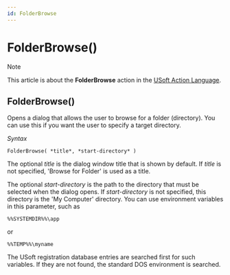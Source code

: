 ```yaml
---
id: FolderBrowse
---
```


# FolderBrowse()



> [!NOTE]
> This article is about the **FolderBrowse** action in the [USoft Action Language](/docs/Task_flow/Action_Language_reference/USoft_Action_Language.md).

## **FolderBrowse()**

Opens a dialog that allows the user to browse for a folder (directory). You can use this if you want the user to specify a target directory.

*Syntax*

```
FolderBrowse( *title*, *start-directory* )
```

The optional *title* is the dialog window title that is shown by default. If *title* is not specified, 'Browse for Folder' is used as a title.

The optional *start-directory* is the path to the directory that must be selected when the dialog opens. If *start-directory* is not specified, this directory is the 'My Computer' directory. You can use environment variables in this parameter, such as

```
%%SYSTEMDIR%%\app 
```

or

```
%%TEMP%%\myname 
```

The USoft registration database entries are searched first for such variables. If they are not found, the standard DOS environment is searched.